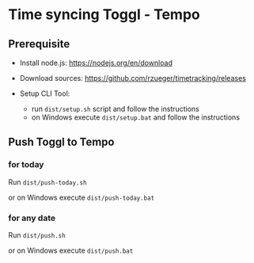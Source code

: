 # Time syncing Toggl - Tempo

## Prerequisite

- Install node.js: https://nodejs.org/en/download
- Download sources: https://github.com/rzueger/timetracking/releases
- Setup CLI Tool:

  - run `dist/setup.sh` script and follow the instructions
  - on Windows execute `dist/setup.bat` and follow the instructions

## Push Toggl to Tempo

### for today

Run `dist/push-today.sh`

or on Windows execute `dist/push-today.bat`


### for any date

Run `dist/push.sh`

or on Windows execute `dist/push.bat`
